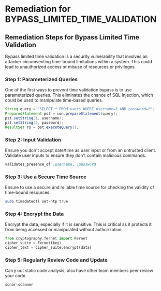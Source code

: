 # Remediation for BYPASS_LIMITED_TIME_VALIDATION

## Remediation Steps for Bypass Limited Time Validation
Bypass limited time validation is a security vulnerability that involves an attacker circumventing time-bound limitations within a system. This could lead to unauthorized access or misuse of resources or privileges.

### Step 1: Parameterized Queries
One of the first ways to prevent time validation bypass is to use parameterized queries. This eliminates the chance of SQL Injection, which could be used to manipulate time-based queries.

```java
String query = "SELECT * FROM users WHERE username=? AND password=?";
PreparedStatement pst = con.prepareStatement(query);
pst.setString(1, username);
pst.setString(2, password);
ResultSet rs = pst.executeQuery();
```

### Step 2: Input Validation
Ensure you don't accept date/time as user input or from an untrusted client. Validate user inputs to ensure they don't contain malicious commands.

```ruby
validates_presence_of :username, :password
```

### Step 3: Use a Secure Time Source
Ensure to use a secure and reliable time source for checking the validity of time-bound resources.

```bash
sudo timedatectl set-ntp true
```

### Step 4: Encrypt the Data
Encrypt the data, especially if it is sensitive. This is critical as it protects it from being accessed or manipulated without authorization.

```python
from cryptography.fernet import Fernet
cipher_suite = Fernet(key)
cipher_text = cipher_suite.encrypt(data)
```

### Step 5: Regularly Review Code and Update
Carry out static code analysis, also have other team members peer review your code.

```bash
sonar-scanner
```